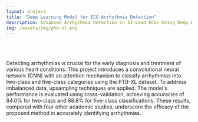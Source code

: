 ```yaml
---
layout: project
title: "Deep Learning Model for ECG Arrhythmia Detection"
description: Advanced Arrhythmia Detection in 12-Lead ECGs Using Deep Learning on the PTB-XL Dataset.
img: /assets/img/ptb-xl.png
---
```


<br>
<br>
<br>
Detecting arrhythmias is crucial for the early diagnosis and treatment of various heart conditions. This project introduces a convolutional neural network (CNN) with an attention mechanism to classify arrhythmias into two-class and five-class categories using the PTB-XL dataset. To address imbalanced data, upsampling techniques are applied. The model's performance is evaluated using cross-validation, achieving accuracies of 84.0% for two-class and 88.8% for five-class classifications. These results, compared with four other academic studies, underscore the efficacy of the proposed method in accurately identifying arrhythmias.

